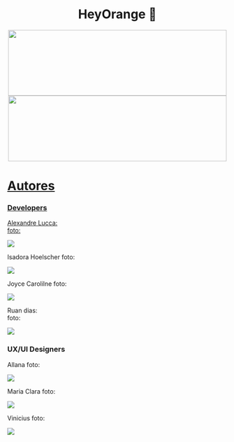 <h1 align="center">HeyOrange 🍊</h1>

<div align="center">
  <a href="https://github.com/project-heyorange">
  <img height="150em" width="500em" src="https://github-readme-stats.vercel.app/api?username=project-heyorange&show_icons=true&theme=codeSTACKr&include_all_commits=true&count_private=true"/>
   <img height="150em" width="500em" src="https://github-readme-stats.vercel.app/api/top-langs/?username=project-heyorange&layout=compact&langs_count=7&theme=codeSTACKr"/>
</div>

<h1>Autores</h1>
  <h3>Developers</h3>
  
  Alexandre Lucca:  
  foto:
  
  <a href="https://www.linkedin.com/in/nome-do-user" target="_blank"><img src="https://img.shields.io/badge/-LinkedIn-%230077B5?style=for-the-badge&logo=linkedin&logoColor=white" target="_blank"></a> 
  
  Isadora Hoelscher 
  foto:
  
  <a href="https://www.linkedin.com/in/nome-do-user" target="_blank"><img src="https://img.shields.io/badge/-LinkedIn-%230077B5?style=for-the-badge&logo=linkedin&logoColor=white" target="_blank"></a> 
  
Joyce Carolilne
  foto:
  
  <a href="https://www.linkedin.com/in/joyce-caroline-5a2522127" target="_blank"><img src="https://img.shields.io/badge/-LinkedIn-%230077B5?style=for-the-badge&logo=linkedin&logoColor=white" target="_blank"></a> 
  
  Ruan dias:  
  foto:
  
  <a href="https://www.linkedin.com/in/ruanndias" target="_blank"><img src="https://img.shields.io/badge/-LinkedIn-%230077B5?style=for-the-badge&logo=linkedin&logoColor=white" target="_blank"></a> 
  
  <h3>UX/UI Designers</h3>
  
  Allana
  foto:
  
  <a href="https://www.linkedin.com/in/nome-do-user" target="_blank"><img src="https://img.shields.io/badge/-LinkedIn-%230077B5?style=for-the-badge&logo=linkedin&logoColor=white" target="_blank"></a> 
  
  Maria Clara
  foto:
  
  <a href="https://www.linkedin.com/in/mariaclarasantosdesign" target="_blank"><img src="https://img.shields.io/badge/-LinkedIn-%230077B5?style=for-the-badge&logo=linkedin&logoColor=white" target="_blank"></a> 
  
  Vinicius
  foto:
  
  <a href="https://www.linkedin.com/in/nome-do-user" target="_blank"><img src="https://img.shields.io/badge/-LinkedIn-%230077B5?style=for-the-badge&logo=linkedin&logoColor=white" target="_blank"></a> 
  
  
  

